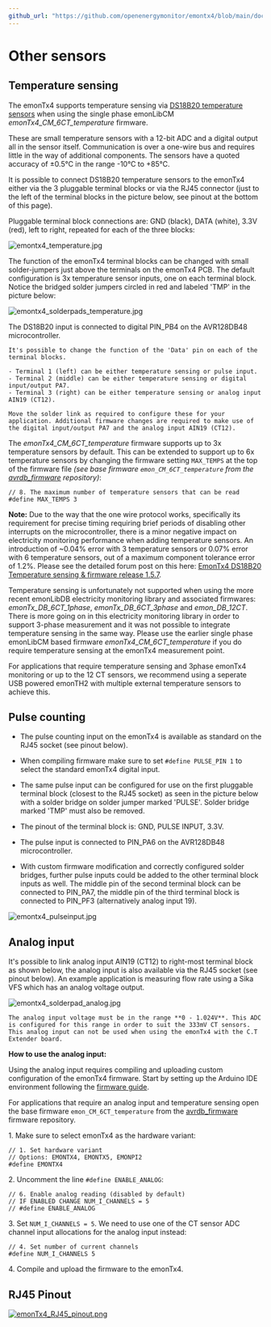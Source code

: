 ```yaml
---
github_url: "https://github.com/openenergymonitor/emontx4/blob/main/docs/other_sensors.md"
---
```


# Other sensors

## Temperature sensing

The emonTx4 supports temperature sensing via [DS18B20 temperature sensors](../electricity-monitoring/temperature/DS18B20-temperature-sensing.md) when using the single phase emonLibCM *emonTx4_CM_6CT_temperature* firmware. 

These are small temperature sensors with a 12-bit ADC and a digital output all in the sensor itself. Communication is over a one-wire bus and requires little in the way of additional components. The sensors have a quoted accuracy of ±0.5°C in the range -10°C to +85°C.

It is possible to connect DS18B20 temperature sensors to the emonTx4 either via the 3 pluggable terminal blocks or via the RJ45 connector (just to the left of the terminal blocks in the picture below, see pinout at the bottom of this page).

Pluggable terminal block connections are: GND (black), DATA (white), 3.3V (red), left to right, repeated for each of the three blocks:

![emontx4_temperature.jpg](img/emontx4_temperature.jpg)

The function of the emonTx4 terminal blocks can be changed with small solder-jumpers just above the terminals on the emonTx4 PCB. The default configuration is 3x temperature sensor inputs, one on each terminal block. Notice the bridged solder jumpers circled in red and labeled 'TMP' in the picture below: 

![emontx4_solderpads_temperature.jpg](img/emontx4_solderpads_temperature.jpg)

The DS18B20 input is connected to digital PIN_PB4 on the AVR128DB48 microcontroller.

```{tip}
It's possible to change the function of the 'Data' pin on each of the terminal blocks. 

- Terminal 1 (left) can be either temperature sensing or pulse input. 
- Terminal 2 (middle) can be either temperature sensing or digital input/output PA7. 
- Terminal 3 (right) can be either temperature sensing or analog input AIN19 (CT12).

Move the solder link as required to configure these for your application. Additional firmware changes are required to make use of the digital input/output PA7 and the analog input AIN19 (CT12).
```

The *emonTx4_CM_6CT_temperature* firmware supports up to 3x temperature sensors by default. This can be extended to support up to 6x temperature sensors by changing the firmware setting `MAX_TEMPS` at the top of the firmware file *(see base firmware `emon_CM_6CT_temperature` from the [avrdb_firmware](https://github.com/openenergymonitor/avrdb_firmware) repository)*:

```
// 8. The maximum number of temperature sensors that can be read
#define MAX_TEMPS 3
```

**Note:** Due to the way that the one wire protocol works, specifically its requirement for precise timing requiring brief periods of disabling other interrupts on the microcontroller, there is a minor negative impact on electricity monitoring performance when adding temperature sensors. An introduction of ~0.04% error with 3 temperature sensors or 0.07% error with 6 temperature sensors, out of a maximum component tolerance error of 1.2%. Please see the detailed forum post on this here: [EmonTx4 DS18B20 Temperature sensing & firmware release 1.5.7](https://community.openenergymonitor.org/t/emontx4-ds18b20-temperature-sensing-firmware-release-1-5-7/23496).

Temperature sensing is unfortunately not supported when using the more recent emonLibDB electricity monitoring library and associated firmwares: *emonTx_DB_6CT_1phase*, *emonTx_DB_6CT_3phase* and *emon_DB_12CT*. There is more going on in this electricity monitoring library in order to support 3-phase measurement and it was not possible to integrate temperature sensing in the same way. Please use the earlier single phase emonLibCM based firmware *emonTx4_CM_6CT_temperature* if you do require temperature sensing at the emonTx4 measurement point. 

For applications that require temperature sensing and 3phase emonTx4 monitoring or up to the 12 CT sensors, we recommend using a seperate USB powered emonTH2 with multiple external temperature sensors to achieve this.

## Pulse counting

- The pulse counting input on the emonTx4 is available as standard on the RJ45 socket (see pinout below).

- When compiling firmware make sure to set `#define PULSE_PIN 1` to select the standard emonTx4 digital input.

- The same pulse input can be configured for use on the first pluggable terminal block (closest to the RJ45 socket) as seen in the picture below with a solder bridge on solder jumper marked 'PULSE'. Solder bridge marked 'TMP' must also be removed.

- The pinout of the terminal block is: GND, PULSE INPUT, 3.3V.

- The pulse input is connected to PIN_PA6 on the AVR128DB48 microcontroller.

- With custom firmware modification and correctly configured solder bridges, further pulse inputs could be added to the other terminal block inputs as well. The middle pin of the second terminal block can be connected to PIN_PA7, the middle pin of the third terminal block is connected to PIN_PF3 (alternatively analog input 19).

![emontx4_pulseinput.jpg](img/emontx4_pulseinput.jpg)

## Analog input

It's possible to link analog input AIN19 (CT12) to right-most terminal block as shown below, the analog input is also available via the RJ45 socket (see pinout below). An example application is measuring flow rate using a Sika VFS which has an analog voltage output.

![emontx4_solderpad_analog.jpg](img/emontx4_solderpad_analog.jpg)

```{warning}
The analog input voltage must be in the range **0 - 1.024V**. This ADC is configured for this range in order to suit the 333mV CT sensors. This analog input can not be used when using the emonTx4 with the C.T Extender board.
```

**How to use the analog input:**

Using the analog input requires compiling and uploading custom configuration of the emonTx4 firmware. Start by setting up the Arduino IDE environment following the [firmware guide](firmware.md).

For applications that require an analog input and temperature sensing open the base firmware `emon_CM_6CT_temperature` from the [avrdb_firmware](https://github.com/openenergymonitor/avrdb_firmware) firmware repository.

1\. Make sure to select emonTx4 as the hardware variant:

```
// 1. Set hardware variant
// Options: EMONTX4, EMONTX5, EMONPI2
#define EMONTX4
```

2\. Uncomment the line `#define ENABLE_ANALOG`:

```
// 6. Enable analog reading (disabled by default)
// IF ENABLED CHANGE NUM_I_CHANNELS = 5
// #define ENABLE_ANALOG
```

3\. Set `NUM_I_CHANNELS = 5`. We need to use one of the CT sensor ADC channel input allocations for the analog input instead:

```
// 4. Set number of current channels
#define NUM_I_CHANNELS 5
```

4\. Compile and upload the firmware to the emonTx4. 

## RJ45 Pinout

[![emonTx4_RJ45_pinout.png](img/emonTx4_RJ45_pinout.png)](img/emonTx4_RJ45_pinout.png)
